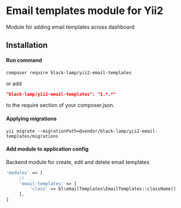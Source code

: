 Email templates module for Yii2
===============================
Module for adding email templates across dashboard

Installation
------------
#### Run command
```
composer require black-lamp/yii2-email-templates
```
or add
```json
"black-lamp/yii2-email-templates": "1.*.*"
```
to the require section of your composer.json.
#### Applying migrations
```
yii migrate --migrationPath=@vendor/black-lamp/yii2-email-templates/migrations
```
#### Add module to application config
Backend module for create, edit and delete email templates
```php
'modules' => [
     // ...
     'email-templates' => [
         'class' => bl\emailTemplates\EmailTemplates::className()
     ],
]
```
